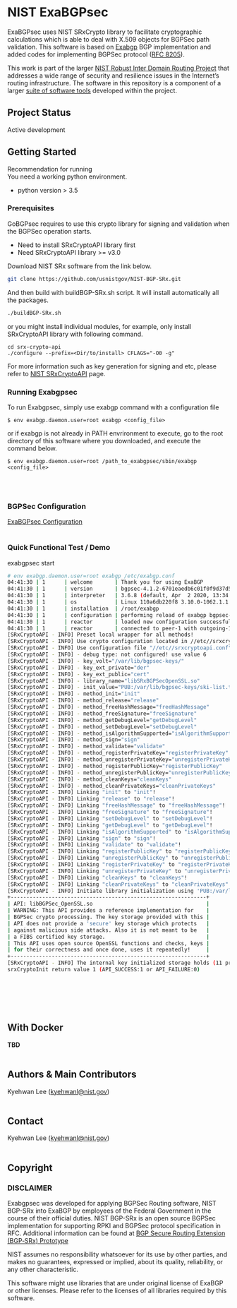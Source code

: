 
# NIST ExaBGPsec 
ExaBGPsec uses NIST SRxCrypto library to facilitate cryptographic calculations
which is able to deal with X.509 objects for BGPSec path validation. 
This software is based on [Exabgp](https://github.com/Exa-Networks/exabgp) BGP implementation and added codes for implementing
BGPSec protocol ([RFC 8205](https://tools.ietf.org/html/rfc8205)).

This work is part of the larger [NIST Robust Inter Domain Routing Project](https://www.nist.gov/programs-projects/robust-inter-domain-routing) that addresses a wide range of security and resilience issues in the Internet’s routing infrastructure. The software in this repository is a component of a larger [suite of software tools](https://www.nist.gov/services-resources/software/bgp-secure-routing-extension-bgp-srx-software-suite) developed within the project.


## Project Status
Active development



## Getting Started

Recommendation for running </br>
You need a working python environment. 
* python version > 3.5


### Prerequisites
GoBGPsec requires to use this crypto library for signing and validation when the BGPSec operation starts.
* Need to install SRxCryptoAPI library first  
* Need SRxCryptoAPI library >= v3.0

Download NIST SRx software from the link below. 
```bash
git clone https://github.com/usnistgov/NIST-BGP-SRx.git
```

And then build with buildBGP-SRx.sh script.
It will install automatically all the packages.
```bash
./buildBGP-SRx.sh
```
or you might install individual modules, for example, only install SRxCryptoAPI library with
following command.
```
cd srx-crypto-api
./configure --prefix=<Dir/to/install> CFLAGS="-O0 -g"
```
For more information such as key generation for signing and etc,
please refer to [NIST SRxCryptoAPI](https://github.com/usnistgov/NIST-BGP-SRx/tree/master/srx-crypto-api) page.


### Running Exabgpsec
To run Exabgpsec, simply use exabgp command with a configuration file 
```
$ env exabgp.daemon.user=root exabgp <config_file>
```
or if exabgp is not already in PATH envrironment to execute, go to the root directory of 
this software where you downloaded, and execute the command below.
```
$ env exabgp.daemon.user=root /path_to_exabgpsec/sbin/exabgp <config_file>
```
</br></br>

### BGPSec Configuration
[ExaBGPsec Configuration](README_bgpsec.md)
</br></br>

### Quick Functional Test / Demo
exabgpsec start 
```bash
# env exabgp.daemon.user=root exabgp /etc/exabgp.conf
04:41:30 | 1      | welcome       | Thank you for using ExaBGP
04:41:30 | 1      | version       | bgpsec-4.1.2-6701eaedb6c01f0f9d37d5efc742710964a99eb9
04:41:30 | 1      | interpreter   | 3.6.8 (default, Apr  2 2020, 13:34:55)  [GCC 4.8.5 20150623 (Red Hat 4.8.5-39)]
04:41:30 | 1      | os            | Linux 110a6db220f8 3.10.0-1062.1.1.el7.x86_64 #1 SMP Fri Sep 13 22:55:44 UTC 2019 x86_64
04:41:30 | 1      | installation  | /root/exabgp
04:41:30 | 1      | configuration | performing reload of exabgp bgpsec-4.1.2-6701eaedb6c01f0f9d37d5efc742710964a99eb9
04:41:30 | 1      | reactor       | loaded new configuration successfully
04:41:30 | 1      | reactor       | connected to peer-1 with outgoing-1 172.37.0.2-172.37.0.3
[SRxCryptoAPI - INFO] Preset local wrapper for all methods!
[SRxCryptoAPI - INFO] Use crypto configuration located in //etc//srxcryptoapi.conf
[SRxCryptoAPI - INFO] Use configuration file "//etc//srxcryptoapi.conf"
[SRxCryptoAPI - INFO] - debug type: not configured! use value 6
[SRxCryptoAPI - INFO] - key_volt="/var/lib/bgpsec-keys/"
[SRxCryptoAPI - INFO] - key_ext_private="der"
[SRxCryptoAPI - INFO] - key_ext_public="cert"
[SRxCryptoAPI - INFO] - library_name="libSRxBGPSecOpenSSL.so"
[SRxCryptoAPI - INFO] - init_value="PUB:/var/lib/bgpsec-keys/ski-list.txt;PRIV:/var/lib/bgpsec-keys/priv-ski-list.txt"
[SRxCryptoAPI - INFO] - method_init="init"
[SRxCryptoAPI - INFO] - method_release="release"
[SRxCryptoAPI - INFO] - method_freeHashMessage="freeHashMessage"
[SRxCryptoAPI - INFO] - method_freeSignature="freeSignature"
[SRxCryptoAPI - INFO] - method_getDebugLevel="getDebugLevel"
[SRxCryptoAPI - INFO] - method_setDebugLevel="setDebugLevel"
[SRxCryptoAPI - INFO] - method_isAlgorithmSupported="isAlgorithmSupported"
[SRxCryptoAPI - INFO] - method_sign="sign"
[SRxCryptoAPI - INFO] - method_validate="validate"
[SRxCryptoAPI - INFO] - method_registerPrivateKey="registerPrivateKey"
[SRxCryptoAPI - INFO] - method_unregisterPrivateKey="unregisterPrivateKey"
[SRxCryptoAPI - INFO] - method_registerPublicKey="registerPublicKey"
[SRxCryptoAPI - INFO] - method_unregisterPublicKey="unregisterPublicKey"
[SRxCryptoAPI - INFO] - method_cleanKeys="cleanKeys"
[SRxCryptoAPI - INFO] - method_cleanPrivateKeys="cleanPrivateKeys"
[SRxCryptoAPI - INFO] Linking "init" to "init"!
[SRxCryptoAPI - INFO] Linking "release" to "release"!
[SRxCryptoAPI - INFO] Linking "freeHashMessage" to "freeHashMessage"!
[SRxCryptoAPI - INFO] Linking "freeSignature" to "freeSignature"!
[SRxCryptoAPI - INFO] Linking "setDebugLevel" to "setDebugLevel"!
[SRxCryptoAPI - INFO] Linking "getDebugLevel" to "getDebugLevel"!
[SRxCryptoAPI - INFO] Linking "isAlgorithmSupported" to "isAlgorithmSupported"!
[SRxCryptoAPI - INFO] Linking "sign" to "sign"!
[SRxCryptoAPI - INFO] Linking "validate" to "validate"!
[SRxCryptoAPI - INFO] Linking "registerPublicKey" to "registerPublicKey"!
[SRxCryptoAPI - INFO] Linking "unregisterPublicKey" to "unregisterPublicKey"!
[SRxCryptoAPI - INFO] Linking "registerPrivateKey" to "registerPrivateKey"!
[SRxCryptoAPI - INFO] Linking "unregisterPrivateKey" to "unregisterPrivateKey"!
[SRxCryptoAPI - INFO] Linking "cleanKeys" to "cleanKeys"!
[SRxCryptoAPI - INFO] Linking "cleanPrivateKeys" to "cleanPrivateKeys"!
[SRxCryptoAPI - INFO] Initiate library initialization using 'PUB:/var/lib/bgpsec-keys/ski-list.txt;PRIV:/var/lib/bgpsec-keys/priv-ski-list.txt'
+--------------------------------------------------------------+
| API: libBGPSec_OpenSSL.so                                    |
| WARNING: This API provides a reference implementation for    |
| BGPSec crypto processing. The key storage provided with this |
| API does not provide a 'secure' key storage which protects   |
| against malicious side attacks. Also it is not meant to be   |
| a FIBS certified key storage.                                |
| This API uses open source OpenSSL functions and checks, keys |
| for their correctness and once done, uses it repeatedly!     |
+--------------------------------------------------------------+
[SRxCryptoAPI - INFO] The internal key initialized storage holds (11 private and 5 public keys)!
srxCryptoInit return value 1 (API_SUCCESS:1 or API_FAILURE:0)
```
</br></br>
</br></br>

## With Docker
**TBD**
</br></br>


## Authors & Main Contributors
Kyehwan Lee (kyehwanl@nist.gov)
</br></br>


## Contact
Kyehwan Lee (kyehwanl@nist.gov)
</br></br>



## Copyright

### DISCLAIMER
Exabgpsec was developed for applying BGPSec Routing software, NIST BGP-SRx
into ExaBGP by employees of the Federal Government in the course of their 
official duties. NIST BGP-SRx is an open source BGPSec implementation for 
supporting RPKI and BGPSec protocol specification in RFC. 
Additional information can be found at [BGP Secure Routing Extension (BGP‑SRx) Prototype](https://www.nist.gov/services-resources/software/bgp-secure-routing-extension-bgp-srx-prototype)


NIST assumes no responsibility whatsoever for its use by other parties,
and makes no guarantees, expressed or implied, about its quality,
reliability, or any other characteristic.

This software might use libraries that are under original license of
ExaBGP or other licenses. Please refer to the licenses of all libraries 
required by this software.



